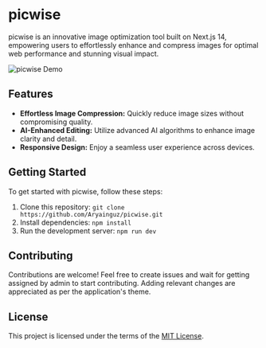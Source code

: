 # picwise

picwise is an innovative image optimization tool built on Next.js 14, empowering users to effortlessly enhance and compress images for optimal web performance and stunning visual impact.

![picwise Demo](https://github.com/Aryainguz/picwise/blob/main/public/assets/picwise-home.png)

## Features

- **Effortless Image Compression:** Quickly reduce image sizes without compromising quality.
- **AI-Enhanced Editing:** Utilize advanced AI algorithms to enhance image clarity and detail.
- **Responsive Design:** Enjoy a seamless user experience across devices.

## Getting Started

To get started with picwise, follow these steps:

1. Clone this repository: `git clone https://github.com/Aryainguz/picwise.git`
2. Install dependencies: `npm install`
3. Run the development server: `npm run dev`

## Contributing

Contributions are welcome! Feel free to create issues and wait for getting assigned by admin to start contributing. Adding relevant changes are appreciated as per the application's theme.

## License

This project is licensed under the terms of the [MIT License](LICENSE).
